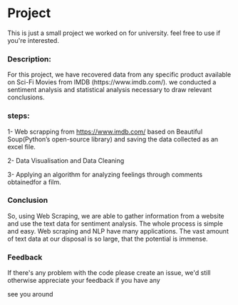 <h1>Project</h1>
This is just a small project we worked on for university. 
feel free to use if you're interested.

<h3>Description:</h3>
For this project, we have recovered data from any specific product
available on Sci-Fi Movies from IMDB (https://www.imdb.com/).
we conducted a sentiment analysis and statistical analysis necessary to draw relevant conclusions.


<h3>steps:</h3>

1- Web scrapping from https://www.imdb.com/ based on Beautiful Soup(Python’s open-source library)
and saving the data collected as an excel file.


2- Data Visualisation and Data Cleaning 


3- Applying an algorithm for analyzing feelings through comments obtainedfor a film.

<h3>Conclusion</h3>

So, using Web Scraping, we are able to gather information from a website and use the text data for sentiment analysis.
The whole process is simple and easy. Web scraping and NLP have many applications. The vast amount of text data at our 
disposal is so large, that the potential is immense.
  
  
<h3>Feedback</h3>  
  
If there's any problem with the code please create an issue, we'd still
otherwise appreciate your feedback if you have any



see you around
